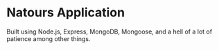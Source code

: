 # Natours Application

Built using Node.js, Express, MongoDB, Mongoose, and a hell of a lot of patience among other things.
